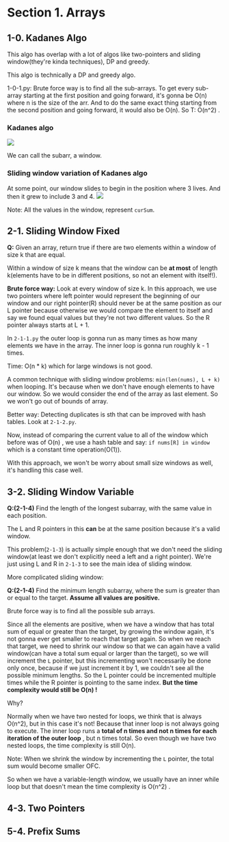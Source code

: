 # Section 1. Arrays

## 1-0. Kadanes Algo
This algo has overlap with a lot of algos like two-pointers and sliding window(they're kinda techniques), DP and greedy.

This algo is technically a DP and greedy algo.

1-0-1.py: Brute force way is to find all the sub-arrays. To get every sub-array starting at the first position and going forward,
it's gonna be O(n) where n is the size of the arr. And to do the same exact thing starting from the second position
and going forward, it would also be O(n). So T: O(n^2) .

### Kadanes algo
![](../img/1-arrays/1-0-1.png)

We can call the subarr, a window.

### Sliding window variation of Kadanes algo
At some point, our window slides to begin in the position where 3 lives. And then it grew to include 3 and 4.
![](../img/1-arrays/1-0-2.png)

Note: All the values in the window, represent `curSum`.

## 2-1. Sliding Window Fixed
**Q:** Given an array, return true if there are two elements within a window of size k that are equal.

Within a window of size k means that the window can be **at most** of length k(elements have to be in different positions, so not an
element with itself!).

**Brute force way:** Look at every window of size k. In this approach, we use two pointers where left pointer would represent the beginning
of our window and our right pointer(R) should never be at the same position as our L pointer because otherwise we would compare the
element to itself and say we found equal values but they're not two different values. So the R pointer always starts at L + 1.

In `2-1-1.py` the outer loop is gonna run as many times as how many elements we have in the array. The inner loop is gonna run roughly 
k - 1 times.

Time: O(n * k) which for large windows is not good.

A common technique with sliding window problems: `min(len(nums), L + k)` when looping. It's because when we don't have enough elements to
have our window. So we would consider the end of the array as last element. So we won't go out of bounds of array.

Better way: Detecting duplicates is sth that can be improved with hash tables. Look at `2-1-2.py`.

Now, instead of comparing the current value to all of the window which before was of O(n) , we use a hash table and say: `if nums[R] in window`
which is a constant time operation(O(1)).

With this approach, we won't be worry about small size windows as well, it's handling this case well.

## 3-2. Sliding Window Variable
**Q:(2-1-4)** Find the length of the longest subarray, with the same value in each position.

The L and R pointers in this **can** be at the same position because it's a valid window.

This problem(`2-1-3`) is actually simple enough that we don't need the sliding window(at least we don't explicitly need a left and a right pointer).
We're just using L and R in `2-1-3` to see the main idea of sliding window.

More complicated sliding window:

**Q:(2-1-4)** Find the minimum length subarray, where the sum is greater than or equal to the target. **Assume all values are positive.**

Brute force way is to find all the possible sub arrays.

Since all the elements are positive, when we have a window that has total sum of equal or greater than the target, by growing the window again, it's not
gonna ever get smaller to reach that target again. So when we reach that target, we need to shrink our window so that we can again have a valid
window(can have a total sum equal or larger than the target), so we will increment the `L` pointer, but this incrementing won't necessarily be done
only once, because if we just increment it by 1, we couldn't see all the possible minimum lengths. So the L pointer could be incremented multiple times while
the R pointer is pointing to the same index. **But the time complexity would still be O(n) !**

Why? 

Normally when we have two nested for loops, we think that is always O(n^2), but in this case it's not! Because that inner loop is not always going to
execute. The inner loop runs a **total of n times and not n times for each iteration of the outer loop** , but n times total. So even though we have
two nested loops, the time complexity is still O(n). 

Note: When we shrink the window by incrementing the `L` pointer, the total sum would become smaller OFC.

So when we have a variable-length window, we usually have an inner while loop but that doesn't mean the time complexity is O(n^2) .

## 4-3. Two Pointers

## 5-4. Prefix Sums